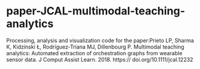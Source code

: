 # paper-JCAL-multimodal-teaching-analytics
Processing, analysis and visualization code for the paper:Prieto LP, Sharma K, Kidzinski Ł, Rodríguez‐Triana MJ, Dillenbourg P. Multimodal teaching analytics: Automated extraction of orchestration graphs from wearable sensor data. J Comput Assist Learn. 2018. https:// doi.org/10.1111/jcal.12232
